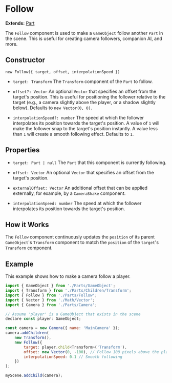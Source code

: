 # Follow

**Extends:** [Part](./Part.md)

The `Follow` component is used to make a `GameObject` follow another `Part` in the scene. This is useful for creating camera followers, companion AI, and more.

## Constructor

`new Follow({ target, offset, interpolationSpeed })`

-   `target: Transform`
    The `Transform` component of the `Part` to follow.

-   `offset?: Vector`
    An optional `Vector` that specifies an offset from the target's position. This is useful for positioning the follower relative to the target (e.g., a camera slightly above the player, or a shadow slightly below). Defaults to `new Vector(0, 0)`.

-   `interpolationSpeed?: number`
    The speed at which the follower interpolates its position towards the target's position. A value of `1` will make the follower snap to the target's position instantly. A value less than `1` will create a smooth following effect. Defaults to `1`.

## Properties

-   `target: Part | null`
    The `Part` that this component is currently following.

-   `offset: Vector`
    An optional `Vector` that specifies an offset from the target's position.

-   `externalOffset: Vector`
    An additional offset that can be applied externally, for example, by a `CameraShake` component.

-   `interpolationSpeed: number`
    The speed at which the follower interpolates its position towards the target's position.

## How it Works

The `Follow` component continuously updates the `position` of its parent `GameObject`'s `Transform` component to match the `position` of the `target`'s `Transform` component.

## Example

This example shows how to make a camera follow a player.

```javascript
import { GameObject } from './Parts/GameObject';
import { Transform } from './Parts/Children/Transform';
import { Follow } from './Parts/Follow';
import { Vector } from './Math/Vector';
import { Camera } from './Parts/Camera';

// Assume 'player' is a GameObject that exists in the scene
declare const player: GameObject;

const camera = new Camera({ name: 'MainCamera' });
camera.addChildren(
    new Transform(),
    new Follow({
        target: player.child<Transform>('Transform'),
        offset: new Vector(0, -100), // Follow 100 pixels above the player
        interpolationSpeed: 0.1 // Smooth following
    })
);

myScene.addChild(camera);
```